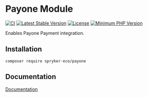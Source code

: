 # Payone Module
[![CI](https://github.com/spryker-eco/payone/workflows/CI/badge.svg?branch=master)](https://github.com/spryker-eco/payone/actions?query=workflow%3ACI+branch%3Amaster)
[![Latest Stable Version](https://poser.pugx.org/spryker-eco/payone/v/stable.svg)](https://packagist.org/packages/spryker-eco/payone)
[![License](https://img.shields.io/github/license/spryker-eco/payone.svg?b=master)](https://github.com/spryker-eco/payone)
[![Minimum PHP Version](https://img.shields.io/badge/php-%3E%3D%207.4-8892BF.svg)](https://php.net/)

Enables Payone Payment integration.

## Installation

```
composer require spryker-eco/payone
```

## Documentation

[Documentation](https://documentation.spryker.com/docs/payone-v1-1)
